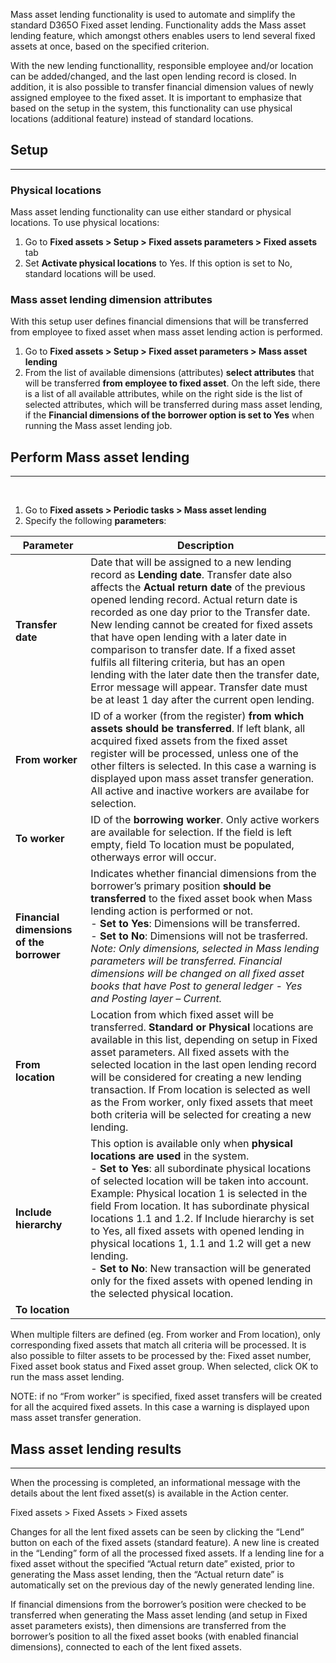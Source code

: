 
Mass asset lending functionality is used to automate and simplify the standard D365O Fixed asset lending. Functionality adds the Mass asset lending feature, which amongst others enables users to lend several fixed assets at once, based on the specified criterion.

With the new lending functionallity, responsible employee and/or location can be added/changed, and the last open lending record is closed. In addition, it is also possible to transfer financial dimension values of newly assigned employee to the fixed asset. It is important to emphasize that based on the setup in the system, this functionality can use physical locations (additional feature) instead of standard locations. 

## **Setup**
---

### Physical locations 
Mass asset lending functionality can use either standard or physical locations. To use physical locations:
1. Go to **Fixed assets > Setup > Fixed assets parameters > Fixed assets** tab 
1. Set **Activate physical locations** to Yes. If this option is set to No, standard locations will be used.

### Mass asset lending dimension attributes

With this setup user defines financial dimensions that will be transferred from employee to fixed asset when mass asset lending action is performed. 

1. Go to **Fixed assets > Setup > Fixed asset parameters > Mass asset lending**
1. From the list of available dimensions (attributes) **select attributes** that will be transferred **from employee to fixed asset**. On the left side, there is a list of all available attributes, while on the right side is the list of selected attributes, which will be transferred during mass asset lending, if the **Financial dimensions of the borrower option is set to Yes** when running the Mass asset lending job.
 

## **Perform Mass asset lending**
---

<br>

1. Go to **Fixed assets > Periodic tasks > Mass asset lending** 
1. Specify the following **parameters**:


|**Parameter**| **Description** |
|--|--|
|**Transfer date**  | Date that will be assigned to a new lending record as **Lending date**. Transfer date also affects the **Actual return date** of the previous opened lending record. Actual return date is recorded as one day prior to the Transfer date.  New lending cannot be created for fixed assets that have open lending with a later date in comparison to transfer date. If a fixed asset fulfils all filtering criteria, but has an open lending with the later date then the transfer date, Error message will appear. Transfer date must be at least 1 day after the current open lending.|
|**From worker**  |ID of a worker (from the register) **from which assets should be transferred**. If left blank,  all acquired fixed assets from the fixed asset register will be processed, unless one of the other filters is selected. In this case a warning is displayed upon mass asset transfer generation. All active and inactive workers are availabe for selection.   |
|**To worker**  |ID of the **borrowing worker**. Only active workers are available for selection. If the field is left empty, field To location must be populated, otherways error will occur.|
|**Financial dimensions of the borrower**  |Indicates whether financial dimensions from the borrower’s primary position **should be transferred** to the fixed asset book when Mass lending action is performed or not.<br>  - **Set to Yes**: Dimensions will be transferred.<br>  - **Set to No**: Dimensions will not be trasferred.<br> _Note:  Only dimensions, selected in Mass lending parameters will be transferred. Financial dimensions will be changed on all fixed asset books that have Post to general ledger - Yes and Posting layer – Current._|
|**From location**|Location from which fixed asset will be transferred. **Standard or Physical** locations are available in this list, depending on setup in Fixed asset parameters. All fixed assets with the selected location in the last open lending record will be considered for creating a new lending transaction.  If From location is selected as well as the From worker, only fixed assets that meet both criteria will be selected for creating a new lending.|
|**Include hierarchy**|This option is available only when **physical locations are used** in the system.<br>  - **Set to Yes**: all subordinate physical locations of selected location will be taken into account. Example: Physical location 1 is selected in the field From location. It has subordinate physical locations 1.1 and 1.2. If Include hierarchy is set to Yes, all fixed assets with opened lending in physical locations 1, 1.1 and 1.2 will get a new lending.<br>  - **Set to No**: New transaction will be generated only for the fixed assets with opened lending in the selected physical location. |
|**To location**||


When multiple filters are defined (eg. From worker and From location), only corresponding fixed assets that match all criteria will be processed. 
It is also possible to filter assets to be processed by the: Fixed asset number, Fixed asset book status and Fixed asset group. When selected, click OK to run the mass asset lending.

NOTE: if no “From worker” is specified, fixed asset transfers will be created for all the acquired fixed assets. In this case a warning is displayed upon mass asset transfer generation.

## **Mass asset lending results**
---

When the processing is completed, an informational message with the details about the lent fixed asset(s) is available in the Action center.

Fixed assets > Fixed Assets > Fixed assets

Changes for all the lent fixed assets can be seen by clicking the “Lend” button on each of the fixed assets (standard feature). A new line is created in the “Lending” form of all the processed fixed assets. If a lending line for a fixed asset without the specified “Actual return date” existed, prior to generating the Mass asset lending, then the “Actual return date” is automatically set on the previous day of the newly generated lending line.

If financial dimensions from the borrower’s position were checked to be transferred when generating the Mass asset lending (and setup in Fixed asset parameters exists), then dimensions are transferred from the borrower’s position to all the fixed asset books (with enabled financial dimensions), connected to each of the lent fixed assets.